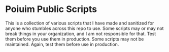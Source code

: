 # Poiuim Public Scripts
This is a collection of various scripts that I have made and sanitized for anyone who stumbles across this repo to use.
Some scripts may or may not break things in your organization, and I am not responsible for that. Test them before you use them in production.
Some scripts may not be maintained. Again, test them before use in production.